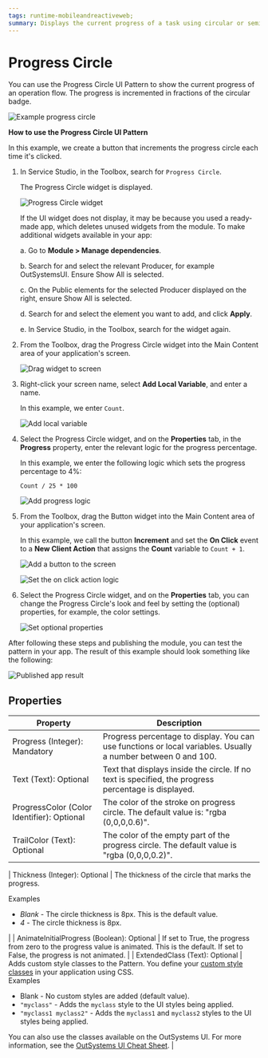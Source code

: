 ```yaml
---
tags: runtime-mobileandreactiveweb;
summary: Displays the current progress of a task using circular or semi-circular progress indicators.
---
```


# Progress Circle

You can use the Progress Circle UI Pattern to show the current progress of an operation flow. The progress is incremented in fractions of the circular badge.

![Example progress circle](<images/progresscircle-example-ss.png>)

**How to use the Progress Circle UI Pattern**

In this example, we create a button that increments the progress circle each time it's clicked.

1. In Service Studio, in the Toolbox, search for `Progress Circle`.

    The Progress Circle widget is displayed.

    ![Progress Circle widget](<images/progresscircle-widget-ss.png>)

    If the UI widget does not display, it may be because you used a ready-made app, which deletes unused widgets from the module. To make additional widgets available in your app:

    a. Go to **Module > Manage dependencies**.

    b. Search for and select the relevant Producer, for example OutSystemsUI. Ensure Show All is selected. 

    c. On the Public elements for the selected Producer displayed on the right, ensure Show All is selected.
    
    d. Search for and select the element you want to add, and click **Apply**. 
    
    e. In Service Studio, in the Toolbox, search for the widget again.

1. From the Toolbox, drag the Progress Circle widget into the Main Content area of your application's screen.

    ![Drag widget to screen](<images/progresscircle-dragwidget-ss.png>)

1. Right-click your screen name, select **Add Local Variable**, and enter a name. 

    In this example, we enter `Count`.

    ![Add local variable](<images/progresscircle-variable-ss.png>)

1. Select the Progress Circle widget, and on the **Properties** tab, in the **Progress** property, enter the relevant logic for the progress percentage.

    In this example, we enter the following logic which sets the progress percentage to 4%:

    `Count / 25 * 100`

    ![Add progress logic](<images/progresscircle-logic-ss.png>)

1. From the Toolbox, drag the Button widget into the Main Content area of your application's screen. 

    In this example, we call the button **Increment** and set the **On Click** event to a  **New Client Action** that assigns the **Count** variable to `Count + 1`.

    ![Add a button to the screen](<images/progresscircle-button-ss.png>)

    ![Set the on click action logic](<images/progresscircle-assign-ss.png>)

1. Select the Progress Circle widget, and on the **Properties** tab, you can change the Progress Circle's look and feel by setting the (optional) properties, for example, the color settings.

    ![Set optional properties](<images/progresscircle-properties-ss.png>)

After following these steps and publishing the module, you can test the pattern in your app. The result of this example should look something like the following:

![Published app result](<images/progresscircle-result-ss.png>)

## Properties

| Property | Description |
|---|---|
| Progress (Integer): Mandatory | Progress percentage to display. You can use functions or local variables. Usually a number between 0 and 100. |
| Text (Text): Optional | Text that displays inside the circle. If no text is specified, the progress percentage is displayed. |
| ProgressColor (Color Identifier): Optional | The color of the stroke on progress circle. The default value is: "rgba (0,0,0,0.6)".
| TrailColor (Text): Optional | The color of the empty part of the progress circle. The default value is "rgba (0,0,0,0.2)". |

| Thickness (Integer): Optional | The thickness of the circle that marks the progress. <p>Examples <ul><li>_Blank_ - The circle thickness is 8px. This is the default value.</li><li>_4_ - The circle thickness is 8px.</li></ul></p> |
| AnimateInitialProgress (Boolean): Optional  | If set to True, the progress from zero to the progress value is animated. This is the default. If set to False, the progress is not animated. |
| ExtendedClass (Text): Optional | Adds custom style classes to the Pattern. You define your [custom style classes](../../../../../develop/ui/look-feel/css.md) in your application using CSS. <br/>Examples <ul><li>Blank - No custom styles are added (default value).</li><li>``"myclass"`` - Adds the ``myclass`` style to the UI styles being applied.</li><li>``"myclass1 myclass2"`` - Adds the ``myclass1`` and ``myclass2`` styles to the UI styles being applied.</li></ul>You can also use the classes available on the OutSystems UI. For more information, see the [OutSystems UI Cheat Sheet](https://outsystemsui.outsystems.com/OutSystemsUIWebsite/CheatSheet). |
